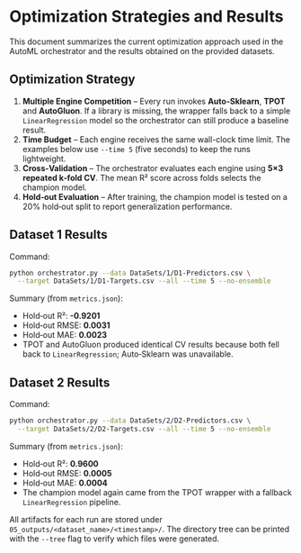# Optimization Strategies and Results

This document summarizes the current optimization approach used in the AutoML orchestrator and the results obtained on the provided datasets.

## Optimization Strategy

1. **Multiple Engine Competition** – Every run invokes **Auto-Sklearn**, **TPOT** and **AutoGluon**. If a library is missing, the wrapper falls back to a simple `LinearRegression` model so the orchestrator can still produce a baseline result.
2. **Time Budget** – Each engine receives the same wall-clock time limit. The examples below use `--time 5` (five seconds) to keep the runs lightweight.
3. **Cross‑Validation** – The orchestrator evaluates each engine using **5×3 repeated k‑fold CV**. The mean R² score across folds selects the champion model.
4. **Hold‑out Evaluation** – After training, the champion model is tested on a 20% hold‑out split to report generalization performance.

## Dataset 1 Results

Command:
```bash
python orchestrator.py --data DataSets/1/D1-Predictors.csv \
  --target DataSets/1/D1-Targets.csv --all --time 5 --no-ensemble
```
Summary (from `metrics.json`):
- Hold‑out R²: **-0.9201**
- Hold‑out RMSE: **0.0031**
- Hold‑out MAE: **0.0023**
- TPOT and AutoGluon produced identical CV results because both fell back to `LinearRegression`; Auto‑Sklearn was unavailable.

## Dataset 2 Results

Command:
```bash
python orchestrator.py --data DataSets/2/D2-Predictors.csv \
  --target DataSets/2/D2-Targets.csv --all --time 5 --no-ensemble
```
Summary (from `metrics.json`):
- Hold‑out R²: **0.9600**
- Hold‑out RMSE: **0.0005**
- Hold‑out MAE: **0.0004**
- The champion model again came from the TPOT wrapper with a fallback `LinearRegression` pipeline.

All artifacts for each run are stored under `05_outputs/<dataset_name>/<timestamp>/`. The directory tree can be printed with the `--tree` flag to verify which files were generated.

